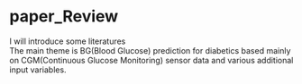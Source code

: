 # paper_Review
I will introduce some literatures <br>
The main theme is BG(Blood Glucose) prediction for diabetics based mainly on CGM(Continuous Glucose Monitoring) sensor data and various additional input variables.
